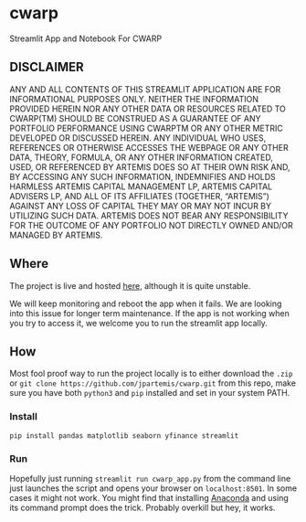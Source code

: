 # cwarp

Streamlit App and Notebook For CWARP

## DISCLAIMER

ANY AND ALL CONTENTS OF THIS STREAMLIT APPLICATION ARE FOR INFORMATIONAL PURPOSES ONLY. NEITHER THE INFORMATION PROVIDED HEREIN NOR ANY OTHER DATA OR RESOURCES RELATED TO CWARP(TM) SHOULD BE CONSTRUED AS A GUARANTEE OF ANY PORTFOLIO PERFORMANCE USING CWARPTM OR ANY OTHER METRIC DEVELOPED OR DISCUSSED HEREIN. ANY INDIVIDUAL WHO USES, REFERENCES OR OTHERWISE ACCESSES THE WEBPAGE OR ANY OTHER DATA, THEORY, FORMULA, OR ANY OTHER INFORMATION CREATED, USED, OR REFERENCED BY ARTEMIS DOES SO AT THEIR OWN RISK AND, BY ACCESSING ANY SUCH INFORMATION, INDEMNIFIES AND HOLDS HARMLESS ARTEMIS CAPITAL MANAGEMENT LP, ARTEMIS CAPITAL ADVISERS LP, AND ALL OF ITS AFFILIATES (TOGETHER, “ARTEMIS”) AGAINST ANY LOSS OF CAPITAL THEY MAY OR MAY NOT INCUR BY UTILIZING SUCH DATA. ARTEMIS DOES NOT BEAR ANY RESPONSIBILITY FOR THE OUTCOME OF ANY PORTFOLIO NOT DIRECTLY OWNED AND/OR MANAGED BY ARTEMIS.

## Where

The project is live and hosted [here](https://share.streamlit.io/jpartemis/cwarp/main/cwarp_app.py), although it is quite unstable.

We will keep monitoring and reboot the app when it fails. We are looking into this issue for longer term maintenance.
If the app is not working when you try to access it, we welcome you to run the streamlit app locally.

## How

Most fool proof way to run the project locally is to either download the `.zip` or `git clone https://github.com/jpartemis/cwarp.git` from this repo, make sure you have both `python3` and `pip`  installed and set in your system PATH.

### Install

```
pip install pandas matplotlib seaborn yfinance streamlit
```
### Run

Hopefully just running `streamlit run cwarp_app.py` from the command line just launches the script and opens your browser on `localhost:8501`.
In some cases it might not work.
You might find that installing [Anaconda](https://www.anaconda.com/products/individual) and using its command prompt does the trick. Probably overkill but hey, it works.
